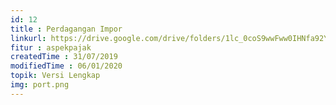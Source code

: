 ```yaml
---
id: 12
title : Perdagangan Impor
linkurl: https://drive.google.com/drive/folders/1lc_0coS9wwFww0IHNfa92YyCDVd8vl-d?usp=sharing
fitur : aspekpajak
createdTime : 31/07/2019
modifiedTime : 06/01/2020
topik: Versi Lengkap
img: port.png
---
```

